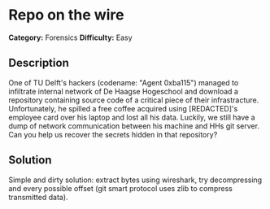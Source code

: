 # Repo on the wire
**Category:** Forensics
**Difficulty:** Easy

## Description
One of TU Delft's hackers (codename: "Agent 0xba115") managed to infiltrate internal network of De Haagse Hogeschool and download a repository containing source code of a critical piece of their infrastracture. Unfortunately, he spilled a free coffee acquired using [REDACTED]'s employee card over his laptop and lost all his data. Luckily, we still have a dump of network communication between his machine and HHs git server. Can you help us recover the secrets hidden in that repository?

## Solution
Simple and dirty solution: extract bytes using wireshark, try decompressing and every possible offset (git smart protocol uses zlib to compress transmitted data).